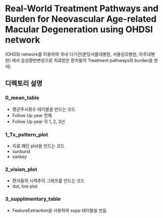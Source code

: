 # Real-World Treatment Pathways and Burden for Neovascular Age-related Macular Degeneration using OHDSI network
(OHDSI network를 이용하여 국내 다기관(분당서울대병원, 서울성모병원, 아주대병원) 에서 습성황반변성으로 치료받은 환자들의 Treatment pathways와 burden을 분석) 

## 디렉토리 설명
### 0_mean_table
- 평균주사횟수 테이블을 만드는 코드
- Follow Up year 전체
- Follow Up year 각 1, 2, 3년

### 1_Tx_psttern_plot
- 치료 패턴 plot을 만드는 코드
- sunburst
- sankey

### 2_vision_plot
- 환자들의 시력추이 그래프를 만드는 코드
- dot, line plot

### 3_supplimentary_table
- FeatureExtraction을 사용하여 supp 테이블을 만듬
